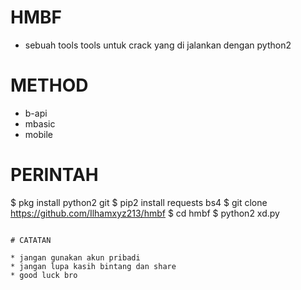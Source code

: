 # HMBF
* sebuah tools tools untuk crack yang di jalankan dengan python2

# METHOD 
* b-api
* mbasic
* mobile

# PERINTAH 

$ pkg install python2 git
$ pip2 install requests bs4
$ git clone https://github.com/Ilhamxyz213/hmbf
$ cd hmbf
$ python2 xd.py
```

# CATATAN

* jangan gunakan akun pribadi
* jangan lupa kasih bintang dan share
* good luck bro
